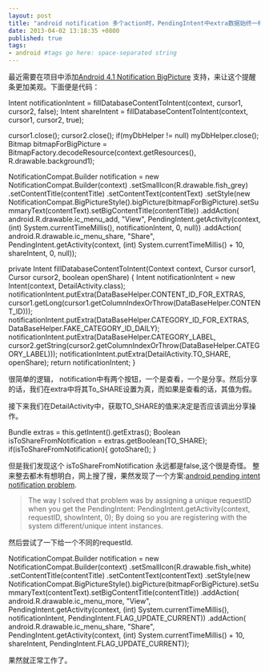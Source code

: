 ```yaml
---
layout: post
title: "android notification 多个action时，PendingIntent中extra数据始终一样"
date: 2013-04-02 13:18:35 +0800
published: true
tags: 
- android #tags go here: space-separated string
---
```


最近需要在项目中添加[Android 4.1 Notification BigPicture](http://capdroid.wordpress.com/2012/07/16/android-4-1-jelly-beans-notification-tutorial-part-ii/) 支持，来让这个提醒条更加美观。下面便是代码：

Intent notificationIntent  = fillDatabaseContentToIntent(context, cursor1, cursor2, false);
Intent shareIntent = fillDatabaseContentToIntent(context, cursor1, cursor2, true);

cursor1.close();
cursor2.close();
if(myDbHelper != null)
    myDbHelper.close(); 
Bitmap bitmapForBigPicture = BitmapFactory.decodeResource(context.getResources(),
        R.drawable.background1);

NotificationCompat.Builder notification =  new NotificationCompat.Builder(context)
        .setSmallIcon(R.drawable.fish_grey)
        .setContentTitle(contentTitle)
        .setContentText(contentText) 
        .setStyle(new NotificationCompat.BigPictureStyle().bigPicture(bitmapForBigPicture).setSummaryText(contentText).setBigContentTitle(contentTitle))
        .addAction(
                android.R.drawable.ic_menu_add,
                "View",
                PendingIntent.getActivity(context, (int) System.currentTimeMillis(),
                        notificationIntent, 0, null))
        .addAction(
                android.R.drawable.ic_menu_share,
                "Share",
                PendingIntent.getActivity(context, (int) System.currentTimeMillis() + 10,
                        shareIntent, 0, null));
                        


private Intent fillDatabaseContentToIntent(Context context, Cursor cursor1, Cursor cursor2, boolean openShare) {
    Intent notificationIntent = new Intent(context, DetailActivity.class);
    notificationIntent.putExtra(DataBaseHelper.CONTENT_ID_FOR_EXTRAS, cursor1.getLong(cursor1.getColumnIndexOrThrow(DataBaseHelper.CONTENT_ID)));
    notificationIntent.putExtra(DataBaseHelper.CATEGORY_ID_FOR_EXTRAS, DataBaseHelper.FAKE_CATEGORY_ID_DAILY);
    notificationIntent.putExtra(DataBaseHelper.CATEGORY_LABEL, cursor2.getString(cursor2.getColumnIndexOrThrow(DataBaseHelper.CATEGORY_LABEL)));
    notificationIntent.putExtra(DetailActivity.TO_SHARE, openShare);
    return notificationIntent;
}       

很简单的逻辑， notification中有两个按钮，一个是查看，一个是分享。然后分享的话，我们在extra中将其To_SHARE设置为真，而如果是查看的话，其值为假。

接下来我们在DetailActivity中，获取TO_SHARE的值来决定是否应该调出分享操作。

Bundle extras = this.getIntent().getExtras();
Boolean isToShareFromNotification =  extras.getBoolean(TO_SHARE);
if(isToShareFromNotification){
	gotoShare();
}

但是我们发现这个 isToShareFromNotification 永远都是false,这个很是奇怪。
整来整去都木有想明白，网上搜了搜，果然发现了一个方案:[android pending intent notification problem](http://stackoverflow.com/questions/3009059/android-pending-intent-notification-problem).

> The way I solved that problem was by assigning a unique requestID when you get the PendingIntent:
> PendingIntent.getActivity(context, requestID, showIntent, 0); 
> By doing so you are registering with the system different/unique intent instances.

然后尝试了一下给一个不同的requestId.



NotificationCompat.Builder notification =  new NotificationCompat.Builder(context)
        .setSmallIcon(R.drawable.fish_white)
        .setContentTitle(contentTitle)
        .setContentText(contentText)
        .setStyle(new NotificationCompat.BigPictureStyle().bigPicture(bitmapForBigPicture).setSummaryText(contentText).setBigContentTitle(contentTitle))
        .addAction(
                android.R.drawable.ic_menu_more,
                "View",
                PendingIntent.getActivity(context, (int) System.currentTimeMillis(),
                        notificationIntent, PendingIntent.FLAG_UPDATE_CURRENT))
        .addAction(
                android.R.drawable.ic_menu_share,
                "Share",
                PendingIntent.getActivity(context, (int) System.currentTimeMillis() + 10,
                        shareIntent, PendingIntent.FLAG_UPDATE_CURRENT));

                        
果然就正常工作了。
                                
                            